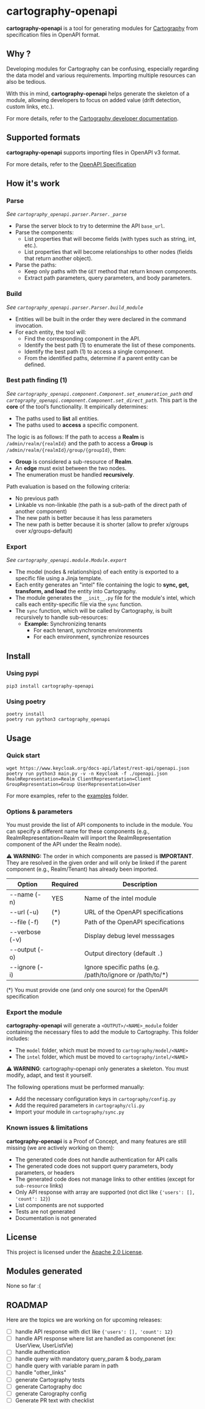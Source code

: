 # cartography-openapi

**cartography-openapi** is a tool for generating modules for [Cartography](https://github.com/cartography-cncf/cartography) from specification files in OpenAPI format.

## Why ?

Developing modules for Cartography can be confusing, especially regarding the data model and various requirements. Importing multiple resources can also be tedious.

With this in mind, **cartography-openapi** helps generate the skeleton of a module, allowing developers to focus on added value (drift detection, custom links, etc.).

For more details, refer to the [Cartography developer documentation](https://cartography-cncf.github.io/cartography/dev/index.html).

## Supported formats

**cartography-openapi** supports importing files in OpenAPI v3 format.

For more details, refer to the [OpenAPI Specification](https://swagger.io/specification/)

## How it's work

### Parse
_See `cartography_openapi.parser.Parser._parse`_

- Parse the server block to try to determine the API `base_url`.
- Parse the components:
  - List properties that will become fields (with types such as string, int, etc.).
  - List properties that will become relationships to other nodes (fields that return another object).
- Parse the paths:
  - Keep only paths with the `GET` method that return known components.
  - Extract path parameters, query parameters, and body parameters.

### Build
_See `cartography_openapi.parser.Parser.build_module`_

- Entities will be built in the order they were declared in the command invocation.
- For each entity, the tool will:
  - Find the corresponding component in the API.
  - Identify the best path (1) to enumerate the list of these components.
  - Identify the best path (1) to access a single component.
  - From the identified paths, determine if a parent entity can be defined.

### Best path finding (1)
_See `cartography_openapi.component.Component.set_enumeration_path` and `cartography_openapi.component.Component.set_direct_path`._
This part is the **core** of the tool’s functionality. It empirically determines:
- The paths used to **list** all entities.
- The paths used to **access** a specific component.

The logic is as follows:
If the path to access a **Realm** is `/admin/realm/{realmId}` and the path to access a **Group** is `/admin/realm/{realmId}/group/{groupId}`, then:
- **Group** is considered a sub-resource of **Realm**.
- An **edge** must exist between the two nodes.
- The enumeration must be handled **recursively**.

Path evaluation is based on the following criteria:
- No previous path
- Linkable vs non-linkable (the path is a sub-path of the direct path of another component)
- The new path is better because it has less parameters
- The new path is better because it is shorter (allow to prefer x/groups over x/groups-default)

### Export
_See `cartography_openapi.module.Module.export`_

- The model (nodes & relationships) of each entity is exported to a specific file using a Jinja template.
- Each entity generates an "intel" file containing the logic to **sync, get, transform, and load** the entity into Cartography.
- The module generates the `__init__.py` file for the module's intel, which calls each entity-specific file via the `sync` function.
- The `sync` function, which will be called by Cartography, is built recursively to handle sub-resources:
  - **Example:** Synchronizing tenants
    - For each tenant, synchronize environments
    - For each environment, synchronize resources

## Install

### Using pypi

```pip3 install cartography-openapi```

### Using poetry

```
poetry install
poetry run python3 cartography_openapi
```

## Usage

### Quick start

```
wget https://www.keycloak.org/docs-api/latest/rest-api/openapi.json
poetry run python3 main.py -v -n Keycloak -f ./openapi.json RealmRepresentation=Realm ClientRepresentation=Client GroupRepresentation=Group UserRepresentation=User
```

For more examples, refer to the [examples](./examples/) folder.

### Options & parameters

You must provide the list of API components to include in the module.
You can specify a different name for these components (e.g., RealmRepresentation=Realm will import the RealmRepresentation component of the API under the Realm node).

⚠️ **WARNING:** The order in which components are passed is **IMPORTANT**. They are resolved in the given order and will only be linked if the parent component (e.g., Realm/Tenant) has already been imported.


| Option               | Required | Description             |
| -------------------- | -------- | ----------------------- |
| --name (-n)          | YES      | Name of the intel module
| --url (-u) <URL>     | (*)      | URL of the OpenAPI specifications
| --file (-f) <PATH>   | (*)      | Path of the OpenAPI specifications
| --verbose (-v)       |          | Display debug level messsages
| --output (-o) <PATH> |          | Output directory (default `.`)
| --ignore (-i) <URI>  |          | Ignore specific paths (e.g. /path/to/ignore or /path/to/*)


(*) You must provide one (and only one source) for the OpenAPI specification

### Export the module

**cartography-openapi** will generate a `<OUTPUT>/<NAME>_module` folder containing the necessary files to add the module to Cartography. This folder includes:
- The `model` folder, which must be moved to `cartography/model/<NAME>`
- The `intel` folder, which must be moved to `cartography/intel/<NAME>`

⚠️ **WARNING**: cartography-openapi only generates a skeleton. You must modify, adapt, and test it yourself.

The following operations must be performed manually:
- Add the necessary configuration keys in `cartography/config.py`
- Add the required parameters in `cartography/cli.py`
- Import your module in `cartography/sync.py`

### Known issues & limitations

**cartography-openapi** is a Proof of Concept, and many features are still missing (we are actively working on them):
- The generated code does not handle authentication for API calls
- The generated code does not support query parameters, body parameters, or headers
- The generated code does not manage links to other entities (except for `sub-resource` links)
- Only API response with array are supported (not dict like `{'users': [], 'count': 12}`)
- List components are not supported
- Tests are not generated
- Documentation is not generated

## License

This project is licensed under the [Apache 2.0 License](./LICENSE).

## Modules generated

None so far :(

## ROADMAP

Here are the topics we are working on for upcoming releases:

- [ ] handle API response with dict like `{'users': [], 'count': 12}`
- [ ] handle API response where list are handled as componenet (ex: UserView, UserListVie)
- [ ] handle authentication
- [ ] handle query with mandatory query_param & body_param
- [ ] handle query with variable param in path
- [ ] handle "other_links"
- [ ] generate Cartography tests
- [ ] generate Cartography doc
- [ ] generate Carography config
- [ ] Generate PR text with checklist
